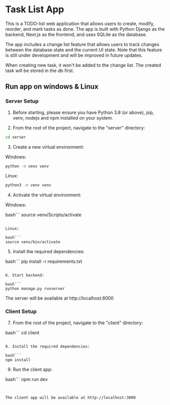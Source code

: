 
# Task List App

This is a TODO-list web application that allows users to create, modify, reorder, and mark tasks as done. 
The app is built with Python Django as the backend, Next.js as the frontend, and uses SQLite as the database.

The app includes a change list feature that allows users to track changes between the database state and the current UI state. 
Note that this feature is still under development and will be improved in future updates.

When creating new task, it won't be added to the change list. The created task will be stored in the db first. 


## Run app on windows & Linux

### Server Setup

1. Before starting, please ensure you have Python 3.8 (or above), pip, venv, nodejs and npm installed on your system.

2. From the root of the project, navigate to the "server" directory:

```bash 
cd server 
```

3. Create a new virtual environment:

  Windows:

```bash   
python -m venv venv 
```

  Linux:

```bash 
python3 -m venv venv 
```

4. Activate the virtual environment:
   
  Windows:
  
bash``` 
source venv/Scripts/activate
```

Linux:

bash```
source venv/bin/activate 
```

5. Install the required dependencies:
  
bash```
pip install -r requirements.txt
```

6. Start backend: 
  
bash```
python manage.py runserver 
```
  
  The server will be available at http://localhost:8000

### Client Setup

7. From the root of the project, navigate to the "client" directory:
   
bash```
cd client
```

8. Install the required dependencies:

bash```
npm install
```

9. Run the client app:
   
bash```
npm run dev
```


The client app will be available at http://localhost:3000
